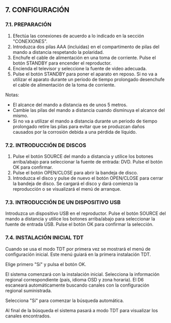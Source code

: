 ## 7. CONFIGURACIÓN

### 7.1. PREPARACIÓN

1. Efectúa las conexiones de acuerdo a lo indicado en la sección "CONEXIONES".
2. Introduzca dos pilas AAA (incluidas) en el compartimento de pilas del mando a distancia respetando la polaridad.
3. Enchufe el cable de alimentación en una toma de corriente. Pulse el botón STANDBY para encender el reproductor.
4. Encienda el televisor y seleccione la fuente de video adecuada.
5. Pulse el botón STANDBY para poner el aparato en reposo. Si no va a utilizar el aparato durante un periodo de tiempo prolongado desenchufe el cable de alimentación de la toma de corriente.

Notas:
* El alcance del mando a distancia es de unos 5 metros.
* Cambie las pilas del mando a distancia cuando disminuya el alcance del mismo.
* Si no va a utilizar el mando a distancia durante un periodo de tiempo prolongado retire las pilas para evitar que se produzcan daños causados por la corrosión debida a una pérdida de líquido.

### 7.2. INTRODUCCIÓN DE DISCOS

1. Pulse el botón SOURCE del mando a distancia y utilice los botones arriba/abajo para seleccionar la fuente de entrada: DVD. Pulse el botón OK para confirmar.
2. Pulse el botón OPEN/CLOSE para abrir la bandeja de disco.
3. Introduzca el disco y pulse de nuevo el botón OPEN/CLOSE para cerrar la bandeja de disco. Se cargará el disco y dará comienzo la reproducción o se visualizará el menú de arranque.

### 7.3. INTRODUCCIÓN DE UN DISPOSITIVO USB

Introduzca un dispositivo USB en el reproductor. Pulse el botón SOURCE del mando a distancia y utilice los botones arriba/abajo para seleccionar la fuente de entrada USB. Pulse el botón OK para confirmar la selección.

### 7.4. INSTALACIÓN INICIAL TDT

Cuando se usa el modo TDT por primera vez se mostrará el menú de configuración inicial. Este menú guiará en la primera instalación TDT.

Elige primero "Sí" y pulsa el botón OK.

El sistema comenzará con la instalación inicial.
Selecciona la información regional correspondiente (país, idioma OSD y zona horaria). El D6 escaneará automáticamente buscando canales con la configuración regional suministrada.

Selecciona "Sí" para comenzar la búsqueda automática.

Al final de la búsqueda el sistema pasará a modo TDT para visualizar los canales encontrados.

